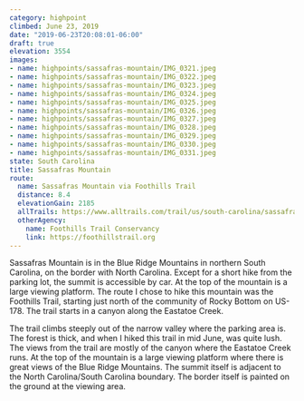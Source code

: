 ```yaml
---
category: highpoint
climbed: June 23, 2019
date: "2019-06-23T20:08:01-06:00"
draft: true
elevation: 3554
images:
- name: highpoints/sassafras-mountain/IMG_0321.jpeg
- name: highpoints/sassafras-mountain/IMG_0322.jpeg
- name: highpoints/sassafras-mountain/IMG_0323.jpeg
- name: highpoints/sassafras-mountain/IMG_0324.jpeg
- name: highpoints/sassafras-mountain/IMG_0325.jpeg
- name: highpoints/sassafras-mountain/IMG_0326.jpeg
- name: highpoints/sassafras-mountain/IMG_0327.jpeg
- name: highpoints/sassafras-mountain/IMG_0328.jpeg
- name: highpoints/sassafras-mountain/IMG_0329.jpeg
- name: highpoints/sassafras-mountain/IMG_0330.jpeg
- name: highpoints/sassafras-mountain/IMG_0331.jpeg
state: South Carolina
title: Sassafras Mountain
route:
  name: Sassafras Mountain via Foothills Trail
  distance: 8.4 
  elevationGain: 2185
  allTrails: https://www.alltrails.com/trail/us/south-carolina/sassafrass-mountain-via-nc-178
  otherAgency: 
    name: Foothills Trail Conservancy
    link: https://foothillstrail.org
---
```

Sassafras Mountain is in the Blue Ridge Mountains in northern South Carolina, on the border with North Carolina.  Except for a short hike from the parking lot, the summit is accessible by car.  At the top of the mountain is a large viewing platform.  The route I chose to hike this mountain was the Foothills Trail, starting just north of the community of Rocky Bottom on US-178.  The trail starts in a canyon along the Eastatoe Creek.

The trail climbs steeply out of the narrow valley where the parking area is.  The forest is thick, and when I hiked this trail in mid June, was quite lush.  The views from the trail are mostly of the canyon where the Eastatoe Creek runs.  At the top of the mountain is a large viewing platform where there is great views of the Blue Ridge Mountains.  The summit itself is adjacent to the North Carolina/South Carolina boundary.  The border itself is painted on the ground at the viewing area.
